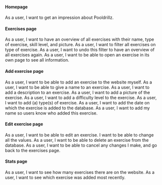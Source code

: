 #### Homepage
As a user, I want to get an impression about Pooldrillz.

#### Exercises page
As a user, I want to have an overview of all exercises with their name, type of exercise, skill level, and picture.
As a user, I want to filter all exercises on type of exercise.
As a user, I want to undo this filter to have an overview of all exercises again. 
As a user, I want to be able to open an exercise in its own page to see all information.

#### Add exercise page
As a user, I want to be able to add an exercise to the website myself. 
As a user, I want to be able to give a name to an exercise. 
As a user, I want to add a description to an exercise.
As a user, I want to add a picture of the exercise.
As a user, I want to add a difficulty level to the exercise.
As a user, I want to add (a) type(s) of exercise.
As a user, I want to add the date on which the exercise is added to the database.
As a user, I want to add my name so users know who added this exercise.

#### Edit exercise page
As a user, I want to be able to edit an exercise. I want to be able to change all the values.
As a user, I want to be able to delete an exercise from the database.
As a user, I want to be able to cancel any changes I make, and go back to the exercises page. 

#### Stats page
As a user, I want to see how many exercises there are on the website.
As a user, I want to see which exercise was added most recently.